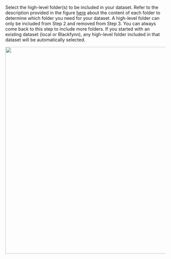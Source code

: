 Select the high-level folder(s) to be included in your dataset. Refer to the description provided in the figure [here](https://github.com/bvhpatel/SODA/wiki/Organize-dataset#background) about the content of each folder to determine which folder you need for your dataset. A high-level folder can only be included from Step 2 and removed from Step 3. You can always come back to this step to include more folders. If you started with an existing dataset (local or Blackfynn), any high-level folder included in that dataset will be automatically selected.

<p align="center">
 <img src="https://github.com/bvhpatel/SODA/raw/master/docs/documentation/Organize-dataset/high-level-folders-1.gif" width="650">
</p>